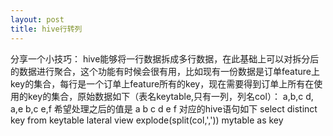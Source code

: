 ```yaml
---
layout: post
title: hive行转列
---
```


分享一个小技巧：
hive能够将一行数据拆成多行数据，在此基础上可以对拆分后的数据进行聚合，这个功能有时候会很有用，比如现有一份数据是订单feature上key的集合，每行是一个订单上feature所有的key，现在需要得到订单上所有在使用的key的集合，原始数据如下（表名keytable,只有一列，列名col）：
a,b,c
d,
a,e
b,c
e,f
希望处理之后的值是
a
b
c
d
e
f
对应的hive语句如下
select distinct key  from keytable
lateral view explode(split(col,',')) mytable  as key
